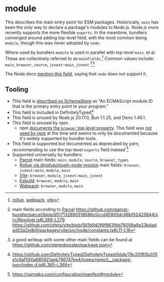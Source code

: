 # module

This describes the main entry point for ESM packages.
Historically, `main` has been the *only* way to declare a package's modules to Node.js. Node.js more recently supports the more flexible `exports`.
In the meantime, bundlers converged around adding top-level field, with the most common being `module`, though this was never adopted by `node`.

Where used by bundlers `module` is used in parallel with top-level `main`, et al. These are collectively referred to as `mainFields`.[^2]
Common values include: `main`, `browser`, `source`, `jsnext:main`, `jsnext` [^4][^5]

The Node docs [mention this field](https://github.com/nodejs/node/blob/9edf4a0856681a7665bd9dcf2ca7cac252784b98/doc/api/packages.md?plain=1#L889-L893), saying that `node` does not support it.

## Tooling

- This field is [described on SchemaStore](https://github.com/SchemaStore/schemastore/blob/c668421350214c96b249771ca37678b8c7877584/src/schemas/json/package.json#L755-L758) as "An ECMAScript module ID that is the primary entry point to your program."
- This field is included in DefinitelyTyped[^3]
- This field is unused by Node.js 20.17.0, Bun 1.1.25, and Deno 1.46.1.
- This field is unused by npm.
  - npm [documents the `browser` top-level property](https://github.com/npm/cli/blob/e674987c8dc5634c3b2a8a4d0f024d15041ba23c/docs/lib/content/configuring-npm/package-json.md?plain=1#L354-L359). This field was [not used by npm](https://github.com/npm/npm/pull/18382#pullrequestreview-101752559) at the time and seems to only be documented because it's widely supported by bundler tools.
- This field is supported but documented as deprecated by yarn, recommending to use the top-level `exports` field instead [^1]
- Supported universally by bundlers:
  - [Parcel](https://github.com/parcel-bundler/parcel/blob/0e08d8c69243e104aaba52c2393d528bb6872450/packages/utils/node-resolver-core/src/Wrapper.js#L796-L818) main fields: `main`, `module`, `source`, `browser`, `types`
  - [Rollup via @rollup/plugin-node-resolve](https://github.com/rollup/plugins/blob/8550c4b1925b246adbd3af48ed0e5f74f822c951/packages/node-resolve/README.md?plain=1#L130) main fields: `browser`, `jsnext:main`, `module`, `main`
  - [Vite](https://github.com/vitejs/vite/blob/561b940f6f963fbb78058a6e23b4adad53a2edb9/packages/vite/src/node/constants.ts#L11-L16): `browser`, `module`, `jsnext:main`, `jsnext`
  - [Esbuild](https://github.com/evanw/esbuild/blob/332727499e62315cff4ecaff9fa8b86336555e46/internal/resolver/resolver.go#L23-L55): `browser`, `module`, `main`
  - [Webpack](https://webpack.js.org/configuration/resolve/#resolvemainfields): `browser`, `module`, `main`


[^1]: https://yarnpkg.com/configuration/manifest#module
[^2]: [rollup](https://github.com/rollup/plugins/blob/8550c4b1925b246adbd3af48ed0e5f74f822c951/packages/node-resolve/README.md?plain=1#L126-L132), [webpack](https://github.com/webpack/webpack/blob/09543e7d8e0e7dd1703207193bcc3c3252874636/declarations/WebpackOptions.d.ts#L1619-L1622), [vite](https://github.com/vitejs/vite/blob/561b940f6f963fbb78058a6e23b4adad53a2edb9/docs/config/shared-options.md?plain=1#L142-L147)
[^3]: https://github.com/DefinitelyTyped/DefinitelyTyped/blob/78c20f65b205e1c6af590a685921aeb796747ee4/types/npmcli__package-json/index.d.ts#L365-L369
[^4]: main fields according to [Parcel]() https://github.com/parcel-bundler/parcel/blob/d517132890318586c0ccd45905dc66bf52425844/src/Resolver.js#L269-L279 https://github.com/vitejs/vite/blob/561b940f6f963fbb78058a6e23b4adad53a2edb9/packages/vite/src/node/constants.ts#L11-L16
[^5]: a good writeup with some other main fields can be found at https://github.com/stereobooster/package.json
